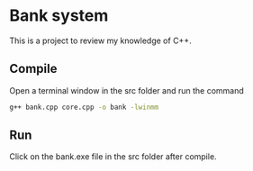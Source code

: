 # Bank system

This is a project to review my knowledge of C++.

## Compile

Open a terminal window in the src folder and run the command

```bash
g++ bank.cpp core.cpp -o bank -lwinmm
```

## Run

Click on the bank.exe file in the src folder after compile.

